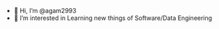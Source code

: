 - 👋 Hi, I’m @agam2993
- 👀 I’m interested in Learning new things of Software/Data Engineering

<!---
agam2993/agam2993 is a ✨ special ✨ repository because its `README.md` (this file) appears on your GitHub profile.
You can click the Preview link to take a look at your changes.
--->
